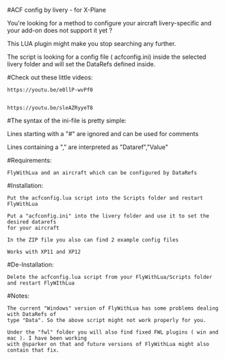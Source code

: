 

#ACF config by livery - for X-Plane

You're looking for a method to configure your aircraft livery-specific and your add-on does 
not support it yet ?

This LUA plugin might make you stop searching any further.

The script is looking for a config file ( acfconfig.ini) inside the selected livery folder 
and will set the DataRefs defined inside.

 

#Check out these little videos:

 
	https://youtu.be/e0llP-wvPf0


	https://youtu.be/sleAZRyyeT8

 

#The syntax of the ini-file is pretty simple:

   Lines starting with a "#"  are ignored and can be used for comments

   Lines containing a "," are interpreted as   "Dataref","Value"


#Requirements:

    FlyWithLua and an aircraft which can be configured by DataRefs

 

#Installation:

    Put the acfconfig.lua script into the Scripts folder and restart FlyWithLua

    Put a "acfconfig.ini" into the livery folder and use it to set the desired datarefs 
    for your aircraft

    In the ZIP file you also can find 2 example config files

    Works with XP11 and XP12

 

#De-Installation:

    Delete the acfconfig.lua script from your FlyWithLua/Scripts folder and restart FlyWIthLua

 

#Notes:

    The current "Windows" version of FlyWithLua has some problems dealing with DataRefs of 
    type "Data". So the above script might not work properly for you.

    Under the "fwl" folder you will also find fixed FWL plugins ( win and mac ). I have been working 
    with @sparker on that and future versions of FlyWithLua might also contain that fix.

 



